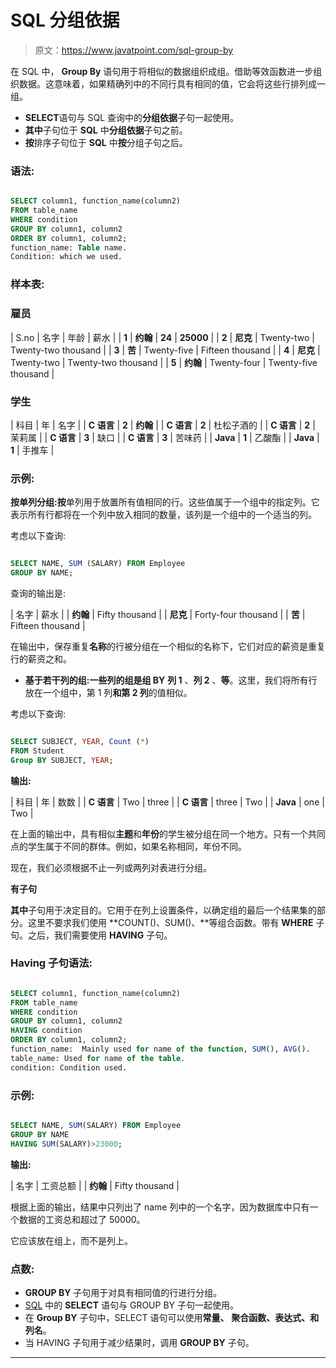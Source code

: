 # SQL 分组依据

> 原文：<https://www.javatpoint.com/sql-group-by>

在 SQL 中， **Group By** 语句用于将相似的数据组织成组。借助等效函数进一步组织数据。这意味着，如果精确列中的不同行具有相同的值，它会将这些行排列成一组。

*   **SELECT**语句与 SQL 查询中的**分组依据**子句一起使用。
*   **其中**子句位于 **SQL** 中**分组依据**子句之前。
*   **按**排序子句位于 **SQL** 中**按**分组子句之后。

### 语法:

```sql

SELECT column1, function_name(column2)
FROM table_name
WHERE condition
GROUP BY column1, column2
ORDER BY column1, column2;
function_name: Table name.
Condition: which we used.

```

### 样本表:

### 雇员

| S.no | 名字 | 年龄 | 薪水 |
| **1** | **约翰** | **24** | **25000** |
| **2** | **尼克** | Twenty-two | Twenty-two thousand |
| **3** | **苦** | Twenty-five | Fifteen thousand |
| **4** | **尼克** | Twenty-two | Twenty-two thousand |
| **5** | **约翰** | Twenty-four | Twenty-five thousand |

### 学生

| 科目 | 年 | 名字 |
| **C 语言** | **2** | **约翰** |
| **C 语言** | **2** | 杜松子酒的 |
| **C 语言** | **2** | 茉莉属 |
| **C 语言** | **3** | 缺口 |
| **C 语言** | **3** | 苦味药 |
| **Java** | **1** | 乙酸酯 |
| **Java** | **1** | 手推车 |

### 示例:

**按单列分组:按**单列用于放置所有值相同的行。这些值属于一个组中的指定列。它表示所有行都将在一个列中放入相同的数量，该列是一个组中的一个适当的列。

考虑以下查询:

```sql

SELECT NAME, SUM (SALARY) FROM Employee
GROUP BY NAME;

```

查询的输出是:

| 名字 | 薪水 |
| **约翰** | Fifty thousand |
| **尼克** | Forty-four thousand |
| **苦** | Fifteen thousand |

在输出中，保存重复**名称**的行被分组在一个相似的名称下，它们对应的薪资是重复行的薪资之和。

*   **基于若干列的组:**一些列的组是**组 BY** **列 1** 、**列 2** 、**等**。这里，我们将所有行放在一个组中，第 1 列**和第 2 列**的值相似。

考虑以下查询:

```sql

SELECT SUBJECT, YEAR, Count (*)
FROM Student
Group BY SUBJECT, YEAR;

```

**输出:**

| 科目 | 年 | 数数 |
| **C 语言** | Two | three |
| **C 语言** | three | Two |
| **Java** | one | Two |

在上面的输出中，具有相似**主题**和**年份**的学生被分组在同一个地方。只有一个共同点的学生属于不同的群体。例如，如果名称相同，年份不同。

现在，我们必须根据不止一列或两列对表进行分组。

**有子句**

**其中**子句用于决定目的。它用于在列上设置条件，以确定组的最后一个结果集的部分。这里不要求我们使用 **COUNT()、SUM()、**等组合函数。带有 **WHERE** 子句。之后，我们需要使用 **HAVING** 子句。

### Having 子句语法:

```sql

SELECT column1, function_name(column2)
FROM table_name
WHERE condition
GROUP BY column1, column2
HAVING condition
ORDER BY column1, column2;
function_name:  Mainly used for name of the function, SUM(), AVG().
table_name: Used for name of the table.
condition: Condition used.

```

### 示例:

```sql

SELECT NAME, SUM(SALARY) FROM Employee 
GROUP BY NAME
HAVING SUM(SALARY)>23000; 

```

**输出:**

| 名字 | 工资总额 |
| **约翰** | Fifty thousand |

根据上面的输出，结果中只列出了 name 列中的一个名字，因为数据库中只有一个数据的工资总和超过了 50000。

它应该放在组上，而不是列上。

### 点数:

*   **GROUP BY** 子句用于对具有相同值的行进行分组。
*   [SQL](https://www.javatpoint.com/sql-tutorial) 中的 **SELECT** 语句与 GROUP BY 子句一起使用。
*   在 **Group BY** 子句中，SELECT 语句可以使用**常量、** **聚合函数、表达式、**和**列名**。
*   当 HAVING 子句用于减少结果时，调用 **GROUP BY** 子句。

* * *